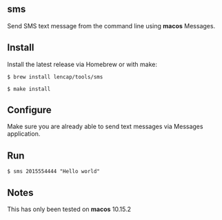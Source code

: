 ## sms
Send SMS text message from the command line using __macos__ Messages.

## Install
Install the latest release via Homebrew or with make:

`$ brew install lencap/tools/sms`

`$ make install`

## Configure
Make sure you are already able to send text messages via Messages application.

## Run
`$ sms 2015554444 "Hello world"`

## Notes
This has only been tested on __macos__ 10.15.2
